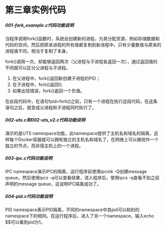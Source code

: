 # 第三章实例代码
##### 001-fork_example.c代码功能说明
当程序调用fork()函数时，系统会创建新的进程，为其分配资源，例如存储数据和代码的空间，然后把原来进程的所有值都复制到新进程中，只有少量数值与原来的进程值不同，相当于复制了本身。

fork()调用一次，却能够返回两次（父进程与子进程各返回一次），通过返回值的不同就可以区分父进程与子进程。

1. 在父进程中，fork()返回新创建子进程的PID；
2. 在子进程中，fork()返回0;
3. 如果出现错误，fork()返回一个负值。 


在此段代码中，在语句fpid=fork()之前，只有一个进程在执行这段代码，在这条语句之后，就变成父进程和子进程同时执行了。

##### 002-uts.c和002-uts_v2.c代码功能说明
演示的是UTS namespace功能，此namespace提供了主机名和域名的隔离，这样每个Docker容器就可以拥有独立的主机名和域名了，在网络上可以被视作一个独立的节点，而非宿主机上的一个进程。

##### 003-ipc.c代码功能说明
IPC namespace演示IPC的隔离，运行程序前使用ipcmk -Q创建message queue，然后使用ipcs -q可以查看结果，进入程序后，使用ipcs -q查看不到之前声明的message queue，这说明IPC隔离成功了。

##### 004-pid.c代码功能说明
PID namespace表示PID隔离，不同的namespace中其pid可以和别的namespace下的相同。在运行程序后，进入了另一个namespace，输入echo $$可以看到pid为1。